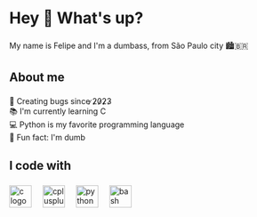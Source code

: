 <h1 align="left">Hey 👋 What's up?</h1>

###

<p align="left">My name is Felipe and I'm a dumbass, from São Paulo city 🏙️🇧🇷</p>

###

<h2 align="left">About me</h2>

###

<p align="left">👾 Creating bugs since  ̷2̷̷0̷̷2̷̷3̷<br>📚 I'm currently learning C<br>💻 Python is my favorite programming language<br>🎲 Fun fact: I'm dumb</p>

###

<h2 align="left">I code with</h2>

###

<div align="left">
  <img src="https://cdn.jsdelivr.net/gh/devicons/devicon/icons/c/c-original.svg" height="40" alt="c logo"  />
  <img width="12" />
  <img src="https://cdn.jsdelivr.net/gh/devicons/devicon/icons/cplusplus/cplusplus-original.svg" height="40" alt="cplusplus logo"  />
  <img width="12" />
  <img src="https://cdn.jsdelivr.net/gh/devicons/devicon/icons/python/python-original.svg" height="40" alt="python logo"  />
  <img width="12" />
  <img src="https://cdn.jsdelivr.net/gh/devicons/devicon/icons/bash/bash-original.svg" height="40" alt="bash logo"  />
</div>

###
